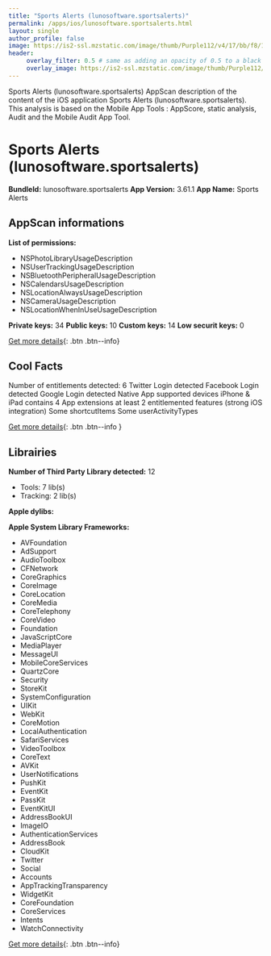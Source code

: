 ```yaml
---
title: "Sports Alerts (lunosoftware.sportsalerts)"
permalink: /apps/ios/lunosoftware.sportsalerts.html
layout: single
author_profile: false
image: https://is2-ssl.mzstatic.com/image/thumb/Purple112/v4/17/bb/f8/17bbf8ba-6d22-c72b-1429-c35d8c7c2275/AppIcon-0-1x_U007emarketing-0-6-0-85-220.png/512x512bb.jpg
header: 
     overlay_filter: 0.5 # same as adding an opacity of 0.5 to a black background
     overlay_image: https://is2-ssl.mzstatic.com/image/thumb/Purple112/v4/17/bb/f8/17bbf8ba-6d22-c72b-1429-c35d8c7c2275/AppIcon-0-1x_U007emarketing-0-6-0-85-220.png/512x512bb.jpg
---
```

Sports Alerts (lunosoftware.sportsalerts) AppScan description of the content of the iOS application Sports Alerts (lunosoftware.sportsalerts). This analysis is based on the Mobile App Tools : AppScore, static analysis, Audit and the Mobile Audit App Tool.

# Sports Alerts (lunosoftware.sportsalerts)

**BundleId:** lunosoftware.sportsalerts
**App Version:** 3.61.1
**App Name:** Sports Alerts


## AppScan informations 

**List of permissions:** 
- NSPhotoLibraryUsageDescription
- NSUserTrackingUsageDescription
- NSBluetoothPeripheralUsageDescription
- NSCalendarsUsageDescription
- NSLocationAlwaysUsageDescription
- NSCameraUsageDescription
- NSLocationWhenInUseUsageDescription
  
  
**Private keys:** 34
**Public keys:** 10
**Custom keys:** 14
**Low securit keys:** 0
  
[Get more details](/pricing.html){: .btn .btn--info}

## Cool Facts

Number of entitlements detected: 6
Twitter Login detected
Facebook Login detected
Google Login detected
Native App
supported devices iPhone & iPad
contains 4 App extensions
at least 2 entitlemented features (strong iOS integration)
Some shortcutItems 
Some userActivityTypes
  
[Get more details](/pricing.html){: .btn .btn--info }

## Librairies 
**Number of Third Party Library detected:** 12
- Tools: 7 lib(s)
- Tracking: 2 lib(s)


**Apple dylibs:**


**Apple System Library Frameworks:**
- AVFoundation
- AdSupport
- AudioToolbox
- CFNetwork
- CoreGraphics
- CoreImage
- CoreLocation
- CoreMedia
- CoreTelephony
- CoreVideo
- Foundation
- JavaScriptCore
- MediaPlayer
- MessageUI
- MobileCoreServices
- QuartzCore
- Security
- StoreKit
- SystemConfiguration
- UIKit
- WebKit
- CoreMotion
- LocalAuthentication
- SafariServices
- VideoToolbox
- CoreText
- AVKit
- UserNotifications
- PushKit
- EventKit
- PassKit
- EventKitUI
- AddressBookUI
- ImageIO
- AuthenticationServices
- AddressBook
- CloudKit
- Twitter
- Social
- Accounts
- AppTrackingTransparency
- WidgetKit
- CoreFoundation
- CoreServices
- Intents
- WatchConnectivity


  
[Get more details](/pricing.html){: .btn .btn--info}

